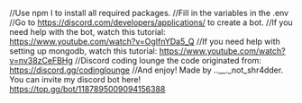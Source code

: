 //Use npm I to install all required packages.
//Fill in the variables in the .env
//Go to https://discord.com/developers/applications/ to create a bot.
//If you need help with the bot, watch this tutorial: https://www.youtube.com/watch?v=OgIfnYDa5_Q
//If you need help with setting up mongodb, watch this tutorial: https://www.youtube.com/watch?v=nv38zCeFBHg
//Discord coding lounge the code originated from: https://discord.gg/codinglounge
//And enjoy! Made by _._.__._not_shr4dder. You can invite my discord bot here! https://top.gg/bot/1187895009094156388